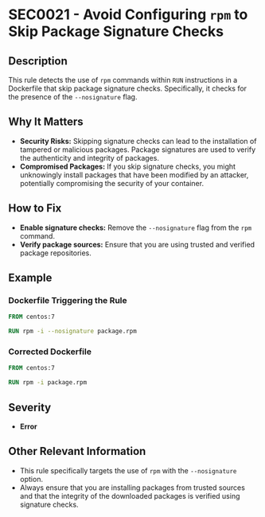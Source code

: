 # SEC0021 - Avoid Configuring `rpm` to Skip Package Signature Checks

## Description

This rule detects the use of `rpm` commands within `RUN` instructions in a Dockerfile that skip package signature checks. Specifically, it checks for the presence of the `--nosignature` flag.

## Why It Matters

-   **Security Risks:** Skipping signature checks can lead to the installation of tampered or malicious packages. Package signatures are used to verify the authenticity and integrity of packages.
-   **Compromised Packages:** If you skip signature checks, you might unknowingly install packages that have been modified by an attacker, potentially compromising the security of your container.

## How to Fix

-   **Enable signature checks:** Remove the `--nosignature` flag from the `rpm` command.
-   **Verify package sources:** Ensure that you are using trusted and verified package repositories.

## Example

### Dockerfile Triggering the Rule

```dockerfile
FROM centos:7

RUN rpm -i --nosignature package.rpm
```

### Corrected Dockerfile

```dockerfile
FROM centos:7

RUN rpm -i package.rpm
```

## Severity

  - **Error**

## Other Relevant Information

-   This rule specifically targets the use of `rpm` with the `--nosignature` option.
-   Always ensure that you are installing packages from trusted sources and that the integrity of the downloaded packages is verified using signature checks.